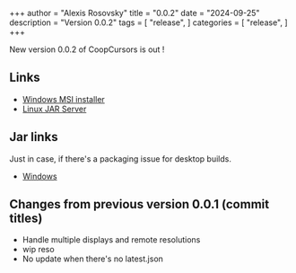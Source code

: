 +++
author = "Alexis Rosovsky"
title = "0.0.2"
date = "2024-09-25"
description = "Version 0.0.2"
tags = [
    "release",
]
categories = [
    "release",
]
+++

New version 0.0.2 of CoopCursors is out !

## Links

* [Windows MSI installer](https://storage.googleapis.com/coopcursors/windows/msi/CoopCursors-0.0.2.msi)
* [Linux JAR Server](https://storage.googleapis.com/coopcursors/linux/uberJar/CoopCursors-server-0.0.2-linux-amd64.jar)

## Jar links

Just in case, if there's a packaging issue for desktop builds.

* [Windows](https://storage.googleapis.com/coopcursors/windows/uberJar/CoopCursors-windows-x64-1.0.0.jar)


## Changes from previous version 0.0.1 (commit titles)

- Handle multiple displays and remote resolutions
- wip reso
- No update when there's no latest.json


